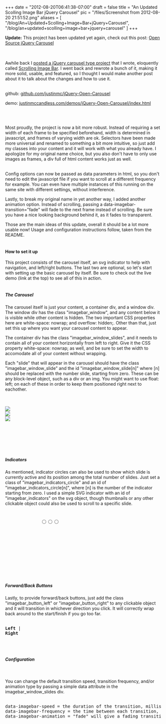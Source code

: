
+++
date = "2012-08-20T06:41:38-07:00"
draft = false
title = "An Updated Scolling Image Bar jQuery Carousel"
pic = "/files/Screenshot from 2012-08-20 21:51:52.png"
aliases = [
  "/blog/An+Updated+Scolling+Image+Bar+jQuery+Carousel",
  "/blog/an+updated+scolling+image+bar+jquery+carousel"
]
+++

<p>
    <b>Update:</b> This project has been updated yet again, check out this post: <a href="http://justinmccandless.com/blog/Open+Source+jQuery+Carousel">Open Source jQuery Carousel</a>
</p>
<br /><br />
Awhile back I <a href="http://www.justinmccandless.com/blog/Scrolling+Image+Bar">posted a jQuery carousel type project</a> that I wrote, eloquently called <a href="http://github.com/justinmc/jQuery-Open-Carousel">Scrolling Image Bar</a>.  I went back and rewrote a bunch of it, making it more solid, usable, and featured, so I thought I would make another post about it to talk about the changes and how to use it.
<br>
<br>

github: <a href="http://github.com/justinmc/jQuery-Open-Carousel">github.com/justinmc/jQuery-Open-Carousel</a><br>

demo: <a href="http://justinmccandless.com/demos/jQuery-Open-Carousel/index.html">justinmccandless.com/demos/jQuery-Open-Carousel/index.html</a><br>

<br>
<br>

Most proudly, the project is now a bit more robust.  Instead of requiring a set width of each frame to be specified beforehand, width is determined in javascript, and frames of varying width are ok.  Selectors have been made more universal and renamed to something a bit more intuitive, so just add my classes into your content and it will work with what you already have.  I apologize for my original name choice, but you also don't have to only use images as frames, a div full of html content works just as well.  
<br>

Config options can now be passed as data parameters in html, so you don't need to edit the javascript file if you want to scroll at a different frequency for example.  You can even have multiple instances of this running on the same site with different settings, without interference.
<br>

Lastly, to break my original name in yet another way, I added another animation option.  Instead of scrolling, passing a <span class="code">data-imagebar-transition="fade"</span> will fade to the next frame instead of scrolling.  Be sure you have a nice looking background behind it, as it fades to transparent.
<br>

Those are the main ideas of this update, overall it should be a lot more usable now!  Usage and configuration instructions follow, taken from the README.
<br>
<br>

<h4>How to set it up</h4>

This project consists of the carousel itself, an svg indicator 
to help with navigation, and left/right buttons.  The last two 
are optional, so let's start with setting up the basic carousel
by itself.  Be sure to check out the live demo (link at the top) 
to see all of this in action.
<br>
<br>

<h5>The Carousel</h5>

The carousel itself is just your content, a container div, and a
window div.  The window div has the class "imagebar_window", and
any content below it is visible while other content is hidden.
The two important CSS properties here are <span class="code">white-space: nowrap;</span>
and <span class="code">overflow: hidden;</span>.  Other than that, just set this up where
you want your carousel content to appear.
<br>

The container div has the class "imagebar_window_slides", and it
needs to contain all of your content horizontally from left to
right.  Give it the CSS property <span class="code">white-space: nowrap;</span> as well,
and be sure to set the width to accomodate all of your content
without wrapping.
<br>

Each "slide" that will appear in the carousel should have the
class "imagebar_window_slide" and the id "imagebar_window_slide[n]"
where [n] should be replaced with the number slide, starting 
from zero.  These can be any block-level object, such as a div
or an img.  You might want to use <span class="code">float: left;</span> on each of these
in order to keep them positioned right next to eachother.
<br>
<br>


<pre><div class="imagebar_window_slides">
<img style="" unselectable="on" src="image1.jpg" class="imagebar_window_slide" id="imagebar_window_slide0">
<img style="" unselectable="on" src="image2.jpg" class="imagebar_window_slide" id="imagebar_window_slide1">
<img style="" unselectable="on" src="image3.jpg" class="imagebar_window_slide" id="imagebar_window_slide2">

</div>

</pre>

<br>
<br>

<h5>Indicators</h5>

As mentioned, indicator circles can also be used to show 
which slide is currently active and its position among 
the total number of slides.  Just set a class of 
"imagebar_indicators_circle" and an id of
"imagebar_indicators_circle[n]", where [n] is the number
of the indicator starting from zero.  I used a simple SVG
indicator with an id of "imagebar_indicators" on the svg
object, though thumbnails or any other clickable object 
could also be used to scroll to a specific slide.
<br>
<br>


<pre><svg id="imagebar_indicators" xmlns="http://www.w3.org/2000/svg" version="1.1">
   <circle class="imagebar_indicators_circle" id="imagebar_indicators_circle0" cx="126" cy="20" r="6" stroke="#afafaf" stroke-width="2" fill="#ffffff"></circle>
   <circle class="imagebar_indicators_circle" id="imagebar_indicators_circle1" cx="146" cy="20" r="6" stroke="#afafaf" stroke-width="2" fill="#ffffff"></circle>
   <circle class="imagebar_indicators_circle" id="imagebar_indicators_circle2" cx="166" cy="20" r="6" stroke="#afafaf" stroke-width="2" fill="#ffffff"></circle>
</svg>
</pre>

<br>
<br>

<h5>Forward/Back Buttons</h5>

Lastly, to provide forward/back buttons, just add the
class "imagebar_button_left" or "imagebar_button_right"
to any clickable object and it will transition in
whichever direction you click.  It will correctly wrap
back around to the start/finish if you go too far.
<br>
<br>


<pre><b class="imagebar_button_left">Left</b> | 
<b class="imagebar_button_right">Right</b>
</pre>

<br>
<br>

<h5>Configuration</h5>

<br>

You can change the default transition speed, transition
frequency, and/or animation type by passing a simple
data attribute in the imagebar_window_slides div.
<br>
<br>


<pre>data-imagebar-speed = the duration of the transition, milliseconds
data-imagebar-frequency = the time between each transition, milliseconds 
data-imagebar-animation = "fade" will give a fading transition, othwerise scrolling is used
</pre>